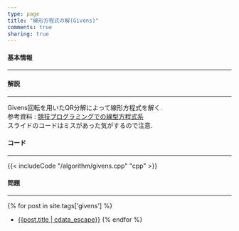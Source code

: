 ```yaml
---
type: page
title: "線形方程式の解(Givens)"
comments: true
sharing: true
---
```


#### 基本情報
  
***


#### 解説

***

Givens回転を用いたQR分解によって線形方程式を解く.  
参考資料 : [競技プログラミングでの線型方程式系](http://www.slideshare.net/tmaehara/ss-18244588)  
スライドのコードはミスがあった気がするので注意.

#### コード

***

{{< includeCode "/algorithm/givens.cpp" "cpp" >}}

#### 問題

***

{% for post in site.tags['givens'] %}
* [{{post.title | cdata_escape}}]({{post.url}})
{% endfor %}
